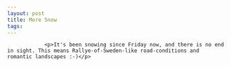 ```yaml
---
layout: post
title: More Snow
tags:
---
```



                <p>It's been snowing since Friday now, and there is no end in sight. This means Rallye-of-Sweden-like road-conditions and romantic landscapes :-)</p>
